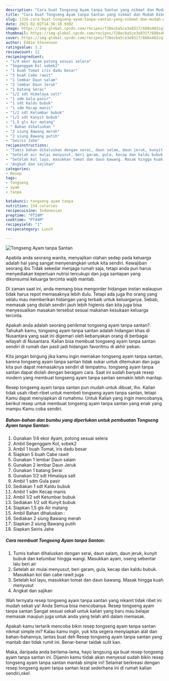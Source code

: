 ```yaml
---
description: "Cara buat Tongseng Ayam tanpa Santan yang nikmat dan Mudah Dibuat"
title: "Cara buat Tongseng Ayam tanpa Santan yang nikmat dan Mudah Dibuat"
slug: 1316-cara-buat-tongseng-ayam-tanpa-santan-yang-nikmat-dan-mudah-dibuat
date: 2021-02-02T14:36:10.930Z
image: https://img-global.cpcdn.com/recipes/f20ecba5ce3e831f/680x482cq70/tongseng-ayam-tanpa-santan-foto-resep-utama.jpg
thumbnail: https://img-global.cpcdn.com/recipes/f20ecba5ce3e831f/680x482cq70/tongseng-ayam-tanpa-santan-foto-resep-utama.jpg
cover: https://img-global.cpcdn.com/recipes/f20ecba5ce3e831f/680x482cq70/tongseng-ayam-tanpa-santan-foto-resep-utama.jpg
author: Eddie Stevenson
ratingvalue: 3.2
reviewcount: 12
recipeingredient:
- "1/4 ekor Ayam potong sesuai selera"
- "Segenggam Kol sobek2"
- "1 buah Tomat iris dadu besar"
- "5 buah Cabe rawit"
- "1 lembar Daun salam"
- "2 lembar Daun Jeruk"
- "1 batang Serai"
- "1/2 sdt Himalaya salt"
- "1 sdm Gula pasir"
- "1 sdt Kaldu bubuk"
- "1 sdm Kecap manis"
- "1/2 sdt Ketumbar bubuk"
- "1/2 sdt Kunyit bubuk"
- "1,5 gls Air matang"
- " Bahan dihaluskan "
- "2 siung Bawang merah"
- "2 siung Bawang putih"
- "Seiris Jahe"
recipeinstructions:
- "Tumis bahan dihaluskan dengan serai, daun salam, daun jeruk, kunyit bubuk dan ketumbar hingga wangi. Masukkan ayam, oseng sebentar lalu beri air"
- "Setelah air mulai menyusut, beri garam, gula, kecap dan kaldu bubuk. Masukkan kol dan cabe rawit juga"
- "Setelah kol layu, masukkan tomat dan daun bawang. Masak hingga kuah menyusut"
- "Angkat dan sajikan"
categories:
- Resep
tags:
- tongseng
- ayam
- tanpa

katakunci: tongseng ayam tanpa 
nutrition: 154 calories
recipecuisine: Indonesian
preptime: "PT24M"
cooktime: "PT44M"
recipeyield: "1"
recipecategory: Lunch

---
```



![Tongseng Ayam tanpa Santan](https://img-global.cpcdn.com/recipes/f20ecba5ce3e831f/680x482cq70/tongseng-ayam-tanpa-santan-foto-resep-utama.jpg)

Apabila anda seorang wanita, menyajikan olahan sedap pada keluarga adalah hal yang sangat menyenangkan untuk kita sendiri. Kewajiban seorang ibu Tidak sekedar menjaga rumah saja, tetapi anda pun harus menyediakan keperluan nutrisi tercukupi dan juga santapan yang dikonsumsi keluarga tercinta wajib mantab.

Di zaman  saat ini, anda memang bisa mengorder hidangan instan walaupun tidak harus repot memasaknya lebih dulu. Tetapi ada juga lho orang yang selalu mau memberikan hidangan yang terbaik untuk keluarganya. Sebab, memasak yang diolah sendiri jauh lebih higienis dan kita juga bisa menyesuaikan masakan tersebut sesuai makanan kesukaan keluarga tercinta. 



Apakah anda adalah seorang penikmat tongseng ayam tanpa santan?. Tahukah kamu, tongseng ayam tanpa santan adalah hidangan khas di Nusantara yang saat ini digemari oleh kebanyakan orang di berbagai wilayah di Nusantara. Kalian bisa membuat tongseng ayam tanpa santan sendiri di rumah dan pasti jadi hidangan favoritmu di akhir pekan.

Kita jangan bingung jika kamu ingin memakan tongseng ayam tanpa santan, karena tongseng ayam tanpa santan tidak sukar untuk ditemukan dan juga kita pun dapat memasaknya sendiri di tempatmu. tongseng ayam tanpa santan dapat diolah dengan beragam cara. Saat ini sudah banyak resep modern yang membuat tongseng ayam tanpa santan semakin lebih mantap.

Resep tongseng ayam tanpa santan pun mudah untuk dibuat, lho. Kalian tidak usah ribet-ribet untuk membeli tongseng ayam tanpa santan, tetapi Kamu dapat menyiapkan di rumahmu. Untuk Kalian yang ingin mencobanya, berikut resep untuk membuat tongseng ayam tanpa santan yang enak yang mampu Kamu coba sendiri.

<!--inarticleads1-->

##### Bahan-bahan dan bumbu yang diperlukan untuk pembuatan Tongseng Ayam tanpa Santan:

1. Gunakan 1/4 ekor Ayam, potong sesuai selera
1. Ambil Segenggam Kol, sobek2
1. Ambil 1 buah Tomat, iris dadu besar
1. Siapkan 5 buah Cabe rawit
1. Gunakan 1 lembar Daun salam
1. Gunakan 2 lembar Daun Jeruk
1. Gunakan 1 batang Serai
1. Gunakan 1/2 sdt Himalaya salt
1. Ambil 1 sdm Gula pasir
1. Sediakan 1 sdt Kaldu bubuk
1. Ambil 1 sdm Kecap manis
1. Ambil 1/2 sdt Ketumbar bubuk
1. Sediakan 1/2 sdt Kunyit bubuk
1. Siapkan 1,5 gls Air matang
1. Ambil  Bahan dihaluskan :
1. Sediakan 2 siung Bawang merah
1. Siapkan 2 siung Bawang putih
1. Siapkan Seiris Jahe




<!--inarticleads2-->

##### Cara membuat Tongseng Ayam tanpa Santan:

1. Tumis bahan dihaluskan dengan serai, daun salam, daun jeruk, kunyit bubuk dan ketumbar hingga wangi. Masukkan ayam, oseng sebentar lalu beri air
1. Setelah air mulai menyusut, beri garam, gula, kecap dan kaldu bubuk. Masukkan kol dan cabe rawit juga
1. Setelah kol layu, masukkan tomat dan daun bawang. Masak hingga kuah menyusut
1. Angkat dan sajikan




Wah ternyata resep tongseng ayam tanpa santan yang nikamt tidak ribet ini mudah sekali ya! Anda Semua bisa mencobanya. Resep tongseng ayam tanpa santan Sangat sesuai sekali untuk kalian yang baru mau belajar memasak maupun juga untuk anda yang telah ahli dalam memasak.

Apakah kamu tertarik mencoba bikin resep tongseng ayam tanpa santan nikmat simple ini? Kalau kamu ingin, yuk kita segera menyiapkan alat dan bahan-bahannya, lantas buat deh Resep tongseng ayam tanpa santan yang mantab dan tidak rumit ini. Benar-benar taidak sulit kan. 

Maka, daripada anda berlama-lama, hayo langsung aja buat resep tongseng ayam tanpa santan ini. Dijamin kamu tiidak akan menyesal sudah bikin resep tongseng ayam tanpa santan mantab simple ini! Selamat berkreasi dengan resep tongseng ayam tanpa santan lezat sederhana ini di rumah kalian sendiri,oke!.


